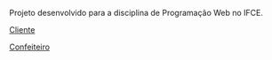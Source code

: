 Projeto desenvolvido para a disciplina de Programação Web no IFCE.

[Cliente](http://pweb-guilherme.great-site.net/site-confeiteiro/cliente/index.php)

[Confeiteiro](http://pweb-guilherme.great-site.net/site-confeiteiro/confeiteiro/index.php)
